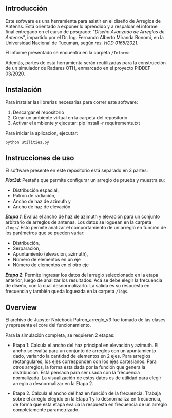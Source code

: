 ## Introducción

Este software es una herramienta para asistir en el diseño de Arreglos de Antenas. 
Está orientado a exponer lo aprendido y a respaldar el informe final entregado en el curso de posgrado: "*Diseño Avanzado de Arreglos de Antenas*", impartido por el Dr. Ing. Fernando Alberto Miranda Bonomi, en la Universidad Nacional de Tucumán, según *res. HCD 0165/2021*. 

El informe presentado se encuentra en la carpeta `/Informe`

Además, partes de esta herramienta serán reutilizadas para la construcción de un simulador de Radares OTH, enmarcado en el proyecto PIDDEF 03/2020.

## Instalación

Para instalar las librerias necesarias para correr este software:

1. Descargar el repositorio
2. Crear un ambiente virtual en la carpeta del repositorio
3. Activar el ambiente y ejecutar:
    pip install -r requirements.txt

Para iniciar la aplicacion, ejecutar:

`python utilities.py`

## Instrucciones de uso
El software presente en este repositorio está separado en 3 partes:

***Plot3d***: Pestaña que permite configurar un arreglo de prueba y muestra su:
-   Distribución espacial,
-   Patrón de radiación,
-   Ancho de haz de azimuth y
-   Ancho de haz de elevación

***Etapa 1***: Evalúa el ancho de haz de azimuth y elevación para un conjunto arbitrario de arreglos de antenas. Los datos se loguean en la carpeta `/logs/`.Esto permite analizar el comportamiento de un arreglo en función de los parámetros que se pueden variar:
-   Distribución,
-   Serparación,
-   Apuntamiento (elevación, azimuth),
-   Número de elementos en un eje
-   Número de elementos en el otro eje

***Etapa 2***: Permite ingresar los datos del arreglo seleccionado en la etapa anterior, luego de analizar los resultados. Acá se debe elegir la frecuencia de diseño, con la cual desnormalizarlo. La salida es su respuesta en frecuencia y también queda logueada en la carpeta `/logs`.

## Overview
El archivo de Jupyter Notebook Patron_arreglo_v3 fue tomado de las clases y representa el core del funcionamiento.

Para la simulación completa, se requieren 2 etapas:

-   Etapa 1: Calcula el ancho del haz principal en elevación y azimuth. El ancho se evalúa para un conjunto de arreglos con un apuntamiento dado, variando la cantidad de elementos
en 2 ejes. Para arreglos rectangulares, los ejes corresponden con los ejes cartesianos.
Para otros arreglos, la forma esta dada por la función que genera la distribucion. Está pensada para ser usada con la frecuencia normalizada. La visualización de estos datos es de utilidad para elegir arreglo a desnormalizar en la Etapa 2.

-   Etapa 2. Calcula el ancho del haz en función de la frecuencia. Trabaja sobre el arreglo elegido en la Etapa 1 y lo desnormaliza en frecuencia, de forma que esta etapa evalúa la respuesta en frecuencia de un arreglo completamente parametrizado.



